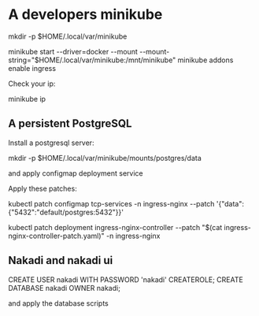 # A developers minikube

mkdir -p $HOME/.local/var/minikube

minikube start --driver=docker --mount --mount-string="$HOME/.local/var/minikube:/mnt/minikube"
minikube addons enable ingress

Check your ip:

minikube ip

## A persistent PostgreSQL
Install a postgresql server:

mkdir -p $HOME/.local/var/minikube/mounts/postgres/data

and apply configmap deployment service

Apply these patches:

kubectl patch configmap tcp-services -n ingress-nginx --patch '{"data":{"5432":"default/postgres:5432"}}'

kubectl patch deployment ingress-nginx-controller --patch "$(cat ingress-nginx-controller-patch.yaml)" -n ingress-nginx


## Nakadi and nakadi ui

CREATE USER nakadi WITH PASSWORD 'nakadi' CREATEROLE;
CREATE DATABASE nakadi OWNER nakadi;

and apply the database scripts
